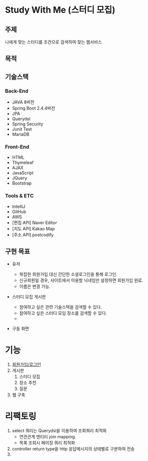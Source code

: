 # Study With Me (스터디 모집)
 
## 주제
나에게 맞는 스터디를 조건으로 검색하여 찾는 웹서비스
 
## 목적

 
  
## 기술스택
### Back-End
- JAVA 8버전
- Spring Boot 2.4.4버전
- JPA
- Querydsl
- Spring Security
- Junit Test
- MariaDB
### Front-End
- HTML
- Thymeleaf
- AJAX
- JavaScript
- JQuery
- Bootstrap
### Tools & ETC
- IntelliJ
- GitHub
- AWS
- [편집 API] Naver Editor
- [지도 API] Kakao Map
- [주소 API] postcodify
  

## 구현 목표
- 유저
    - 복잡한 회원가입 대신 간단한 소셜로그인을 통해 로그인.
    - 신규회원일 경우, 사이트에서 이용할 닉네임만 설정하면 회원가입 완료.
    - 이름은 변경 가능.

- 스터디 모집 게시판
    - 참여하고 싶은 관련 기술스택을 검색할 수 있다.
    - 참여하고 싶은 스터디 모임 장소를 검색할 수 있다.
    - 



- 구동 화면
# 기능
1. [회원가입/로그인](/docs/function/user/userPage.md)
2. 게시판
    1. 스터디 모집
    2. 장소 추천
    3. 질문
3. 웹 구축


# 리팩토링
1. select 쿼리는 Querydsl을 이용하여 조회쿼리 최적화
    - 연관관계 엔티티 join mapping.
    - 목록 조회시 페이징 쿼리 최적화
2. controller return type을 http 응답메시지의 상태별로 구분하여 전송
3. 

